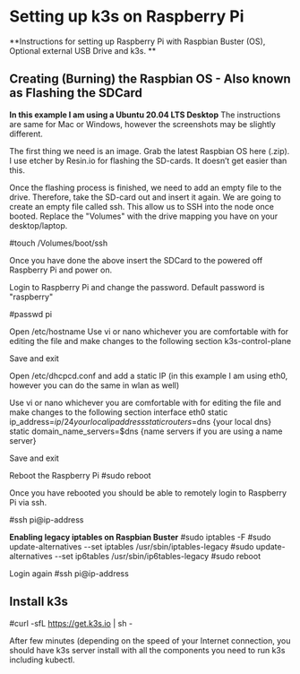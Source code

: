 # Setting up k3s on Raspberry Pi

**Instructions for setting up Raspberry Pi with Raspbian Buster (OS), Optional external USB Drive and k3s. **

## Creating (Burning) the Raspbian OS - Also known as Flashing the SDCard

**In this example I am using a Ubuntu 20.04 LTS Desktop**
The instructions are same for Mac or Windows, however the screenshots may be slightly different.

The first thing we need is an image. Grab the latest Raspbian OS here (.zip).
I use etcher by Resin.io for flashing the SD-cards. It doesn’t get easier than this.

Once the flashing process is finished, we need to add an empty file to the drive. Therefore, take the SD-card out and insert it again. We are going to create an empty file called ssh. This allow us to SSH into the node once booted. Replace the "Volumes" with the drive mapping you have on your desktop/laptop.

#touch /Volumes/boot/ssh

Once you have done the above insert the SDCard to the powered off Raspberry Pi and power on. 

Login to Raspberry Pi and change the password. Default password is "raspberry"

#passwd pi

Open /etc/hostname
Use vi or nano whichever you are comfortable with for editing the file and make changes to the following section
k3s-control-plane

Save and exit

Open /etc/dhcpcd.conf and add a static IP (in this example I am using eth0, however you can do the same in wlan as well)

Use vi or nano whichever you are comfortable with for editing the file and make changes to the following section
interface eth0
static ip_address=$ip/24 {your local ip address}
static routers=$dns {your local dns}
static domain_name_servers=$dns {name servers if you are using a name server}

Save and exit

Reboot the Raspberry Pi
#sudo reboot

Once you have rebooted you should be able to remotely login to Raspberry Pi via ssh.

#ssh pi@ip-address

**Enabling legacy iptables on Raspbian Buster**
#sudo iptables -F
#sudo update-alternatives --set iptables /usr/sbin/iptables-legacy
#sudo update-alternatives --set ip6tables /usr/sbin/ip6tables-legacy
#sudo reboot

Login again
#ssh pi@ip-address

## Install k3s
#curl -sfL https://get.k3s.io | sh -

After few minutes (depending on the speed of your Internet connection, you should have k3s server install with all the components you need to run k3s including kubectl. 


